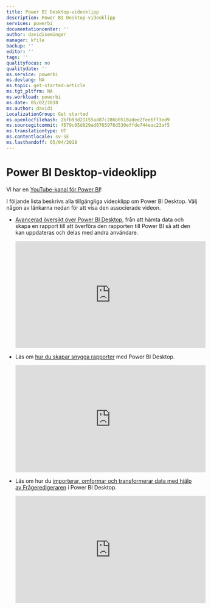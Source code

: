 ```yaml
---
title: Power BI Desktop-videoklipp
description: Power BI Desktop-videoklipp
services: powerbi
documentationcenter: ''
author: davidiseminger
manager: kfile
backup: ''
editor: ''
tags: ''
qualityfocus: no
qualitydate: ''
ms.service: powerbi
ms.devlang: NA
ms.topic: get-started-article
ms.tgt_pltfrm: NA
ms.workload: powerbi
ms.date: 05/02/2018
ms.author: davidi
LocalizationGroup: Get started
ms.openlocfilehash: 2bfb93d21155ad87c286b0518adee2fee6ff3ed9
ms.sourcegitcommit: f679c05d029ad0765976d530effde744eac23af5
ms.translationtype: HT
ms.contentlocale: sv-SE
ms.lasthandoff: 05/04/2018
---
```

# <a name="power-bi-desktop-videos"></a>Power BI Desktop-videoklipp
Vi har en [YouTube-kanal för Power BI](http://www.youtube.com/playlist?list=PL1N57mwBHtN2q1WbU5O29rrn_A0lkVv9p)!

I följande lista beskrivs alla tillgängliga videoklipp om Power BI Desktop. Välj någon av länkarna nedan för att visa den associerade videon.

- [Avancerad översikt över Power BI Desktop](https://www.youtube.com/watch?v=Qgam9M8I0xA), från att hämta data och skapa en rapport till att överföra den rapporten till Power BI så att den kan uppdateras och delas med andra användare.  
  
  <iframe width="500" height="281" src="https://www.youtube.com/embed/Qgam9M8I0xA" frameborder="0" allowfullscreen></iframe> 
  
- Läs om [hur du skapar snygga rapporter](https://www.youtube.com/watch?v=ByIUx-HmQbw) med Power BI Desktop.
  
  <iframe width="500" height="281" src="https://www.youtube.com/embed/IMAsitQ2cAc" frameborder="0" allowfullscreen></iframe>  
  
- Läs om hur du [importerar, omformar och transformerar data med hjälp av Frågeredigeraren](https://www.youtube.com/watch?v=ByIUx-HmQbw) i Power BI Desktop.
  
  <iframe width="500" height="281" src="https://www.youtube.com/embed/ByIUx-HmQbw" frameborder="0" allowfullscreen></iframe>

